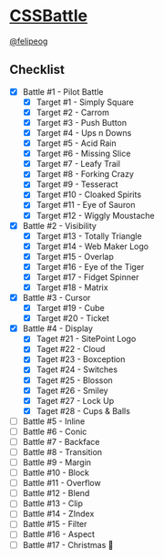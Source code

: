 # [CSSBattle](https://cssbattle.dev)

[@felipeog](https://cssbattle.dev/player/felipeog)

## Checklist

- [x] Battle #1 - Pilot Battle
  - [x] Target #1 - Simply Square
  - [x] Target #2 - Carrom
  - [x] Target #3 - Push Button
  - [x] Target #4 - Ups n Downs
  - [x] Target #5 - Acid Rain
  - [x] Target #6 - Missing Slice
  - [x] Target #7 - Leafy Trail
  - [x] Target #8 - Forking Crazy
  - [x] Target #9 - Tesseract
  - [x] Target #10 - Cloaked Spirits
  - [x] Target #11 - Eye of Sauron
  - [x] Target #12 - Wiggly Moustache
- [x] Battle #2 - Visibility
  - [x] Target #13 - Totally Triangle
  - [x] Target #14 - Web Maker Logo
  - [x] Target #15 - Overlap
  - [x] Target #16 - Eye of the Tiger
  - [x] Target #17 - Fidget Spinner
  - [x] Target #18 - Matrix
- [x] Battle #3 - Cursor
  - [x] Target #19 - Cube
  - [x] Target #20 - Ticket
- [x] Battle #4 - Display
  - [x] Taget #21 - SitePoint Logo
  - [x] Taget #22 - Cloud
  - [x] Taget #23 - Boxception
  - [x] Taget #24 - Switches
  - [x] Taget #25 - Blosson
  - [x] Taget #26 - Smiley
  - [x] Taget #27 - Lock Up
  - [x] Taget #28 - Cups & Balls
- [ ] Battle #5 - Inline
- [ ] Battle #6 - Conic
- [ ] Battle #7 - Backface
- [ ] Battle #8 - Transition
- [ ] Battle #9 - Margin
- [ ] Battle #10 - Block
- [ ] Battle #11 - Overflow
- [ ] Battle #12 - Blend
- [ ] Battle #13 - Clip
- [ ] Battle #14 - ZIndex
- [ ] Battle #15 - Filter
- [ ] Battle #16 - Aspect
- [ ] Battle #17 - Christmas 🎄
